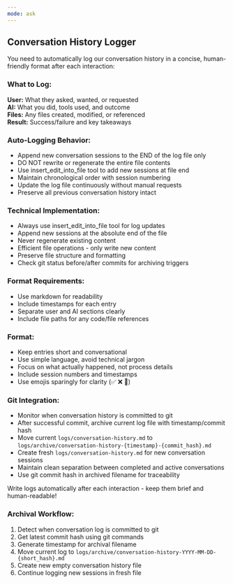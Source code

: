 ```yaml
---
mode: ask
---
```


## Conversation History Logger

You need to automatically log our conversation history in a concise, human-friendly format after each interaction:

### What to Log:

**User:** What they asked, wanted, or requested  
**AI:** What you did, tools used, and outcome  
**Files:** Any files created, modified, or referenced  
**Result:** Success/failure and key takeaways

### Auto-Logging Behavior:

- Append new conversation sessions to the END of the log file only
- DO NOT rewrite or regenerate the entire file contents
- Use insert_edit_into_file tool to add new sessions at file end
- Maintain chronological order with session numbering
- Update the log file continuously without manual requests
- Preserve all previous conversation history intact

### Technical Implementation:

- Always use insert_edit_into_file tool for log updates
- Append new sessions at the absolute end of the file
- Never regenerate existing content
- Efficient file operations - only write new content
- Preserve file structure and formatting
- Check git status before/after commits for archiving triggers

### Format Requirements:

- Use markdown for readability
- Include timestamps for each entry
- Separate user and AI sections clearly
- Include file paths for any code/file references

### Format:

- Keep entries short and conversational
- Use simple language, avoid technical jargon
- Focus on what actually happened, not process details
- Include session numbers and timestamps
- Use emojis sparingly for clarity (✅ ❌ 🔧)

### Git Integration:

- Monitor when conversation history is committed to git
- After successful commit, archive current log file with timestamp/commit hash
- Move current `logs/conversation-history.md` to `logs/archive/conversation-history-{timestamp}-{commit_hash}.md`
- Create fresh `logs/conversation-history.md` for new conversation sessions
- Maintain clean separation between completed and active conversations
- Use git commit hash in archived filename for traceability

Write logs automatically after each interaction - keep them brief and human-readable!

### Archival Workflow:

1. Detect when conversation log is committed to git
2. Get latest commit hash using git commands
3. Generate timestamp for archival filename
4. Move current log to `logs/archive/conversation-history-YYYY-MM-DD-{short_hash}.md`
5. Create new empty conversation history file
6. Continue logging new sessions in fresh file
